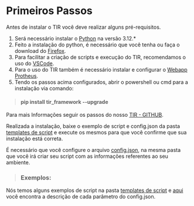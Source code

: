 # Primeiros Passos

Antes de instalar o TIR você deve realizar alguns pré-requisitos. 

1. Será necessário instalar o [Python](https://www.python.org/downloads/release/python-31210/) na versão 3.12.*
2. Feito a instalação do python, é necessário que você tenha ou faça o download do [Firefox](https://www.mozilla.org/pt-BR/firefox/new/). 
3. Para facilitar a criação de scripts e execução do TIR, recomendamos o uso do [VSCode](https://code.visualstudio.com/download
). 
4. Para o uso do TIR também é necessário instalar e configurar o [Webapp Protheus](https://tdn.totvs.com/display/tec/WebApp+-+Configurando+nativamente+o+Application+Server+como+servidor+Web).
5. Tendo os passos acima configurados, abrir o powershell ou cmd para a instalação via comando:
>#### pip install tir_framework --upgrade

Para mais Informações seguir os passos do nosso [TIR - GITHUB](https://github.com/totvs/tir#installation).

Realizada a instalação, baixe o exemplo de script e config.json da pasta [templates de script](https://github.com/totvs/tir-script-samples) e execute os mesmos para que você confirme que sua instalação está correta.

É necessário que você configure o arquivo [config.json](https://github.com/totvs/tir-script-samples/tree/master/basic_template), na mesma pasta que você irá criar seu script com as informações referentes ao seu ambiente.

>### Exemplos:

Nós temos alguns exemplos de script na pasta [templates de script](https://github.com/totvs/tir-script-samples) e [aqui](https://totvs.github.io/tir/configjson.html) você encontra a descrição de cada parâmetro do config.json. 
